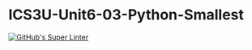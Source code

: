 # ICS3U-Unit6-03-Python-Smallest

[![GitHub's Super Linter](https://github.com/liam-fletcher1/ICS3U-Unit6-03-Python-Smallest/workflows/GitHub's%20Super%20Linter/badge.svg)](https://github.com/liam-fletcher1/ICS3U-Unit6-03-Python-Smallest/actions)
